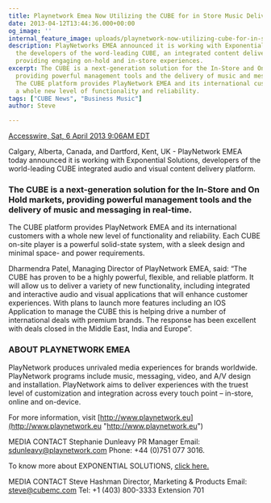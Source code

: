 ```yaml
---
title: Playnetwork Emea Now Utilizing the CUBE for in Store Music Delivery
date: 2013-04-12T13:44:36.000+00:00
og_image: ''
internal_feature_image: uploads/playnetwork-now-utilizing-cube-for-in-store-music.jpg
description: PlayNetworks EMEA announced it is working with Exponential Solutions,
  the developers of the word-leading CUBE, an integrated content delivery platform,
  providing engaging on-hold and in-store experiences.
excerpt: The CUBE is a next-generation solution for the In-Store and On Hold markets,
  providing powerful management tools and the delivery of music and messaging in real-time.
  The CUBE platform provides PlayNetwork EMEA and its international customers with
  a whole new level of functionality and reliability.
tags: ["CUBE News", "Business Music"]
author: Steve

---
```

[Accesswire, Sat, 6 April 2013 9:06AM EDT](https://www.accesswire.com/)

Calgary, Alberta, Canada, and Dartford, Kent, UK - PlayNetwork EMEA today announced it is working with Exponential Solutions, developers of the world-leading CUBE integrated audio and visual content delivery platform.

### The CUBE is a next-generation solution for the In-Store and On Hold markets, providing powerful management tools and the delivery of music and messaging in real-time.

The CUBE platform provides PlayNetwork EMEA and its international customers with a whole new level of functionality and reliability. Each CUBE on-site player is a powerful solid-state system, with a sleek design and minimal space- and power requirements.

Dharmendra Patel, Managing Director of PlayNetwork EMEA, said: “The CUBE has proven to be a highly powerful, flexible, and reliable platform. It will allow us to deliver a variety of new functionality, including integrated and interactive audio and visual applications that will enhance customer experiences. With plans to launch more features including an IOS Application to manage the CUBE this is helping drive a number of international deals with premium brands. The response has been excellent with deals closed in the Middle East, India and Europe”.

### ABOUT PLAYNETWORK EMEA

PlayNetwork produces unrivaled media experiences for brands worldwide. PlayNetwork programs include music, messaging, video, and A/V design and installation. PlayNetwork aims to deliver experiences with the truest level of customization and integration across every touch point – in-store, online and on-device.

For more information, visit [http://www.playnetwork.eu](http://www.playnetwork.eu "http://www.playnetwork.eu")

MEDIA CONTACT Stephanie Dunleavy PR Manager Email: [sdunleavy@playnetwork.com](mailto:sdunleavy@playnetwork.com) Phone: +44 (0)751 077 3016.

To know more about EXPONENTIAL SOLUTIONS, [click here.](https://cubemc.com/about-us)

MEDIA CONTACT Steve Hashman Director, Marketing & Products Email: [steve@cubemc.com](mailto:steve@cubemc.com) Tel: +1 (403) 800-3333 Extension 701
